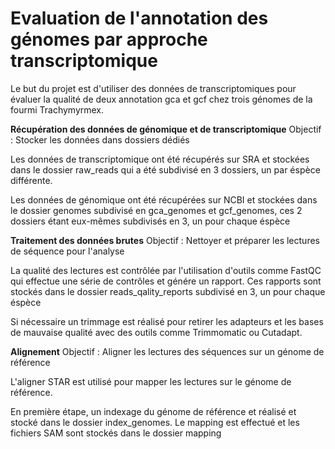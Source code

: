 # Evaluation de l'annotation des génomes par approche transcriptomique

Le but du projet est d'utiliser des données de transcriptomiques pour évaluer la qualité de deux annotation gca et gcf chez trois génomes de la fourmi Trachymyrmex.

**Récupération des données de génomique et de transcriptomique**
Objectif : Stocker les données dans dossiers dédiés


Les données de transcriptomique ont été récupérés sur SRA et stockées dans le dossier raw_reads qui a été subdivisé en 3 dossiers, un par éspèce différente.

Les données de génomique ont été récupérées sur NCBI et stockées dans le dossier genomes subdivisé en gca_genomes et gcf_genomes, ces 2 dossiers étant eux-mêmes subdivisés en 3, un pour chaque éspèce

**Traitement des données brutes**
Objectif : Nettoyer et préparer les lectures de séquence pour l'analyse


La qualité des lectures est contrôlée par l'utilisation d'outils comme FastQC qui effectue une série de contrôles et génére un rapport. Ces rapports sont stockés dans le dossier reads_qality_reports subdivisé en 3, un pour chaque éspèce

Si nécessaire un trimmage est réalisé pour retirer les adapteurs et les bases de mauvaise qualité avec des outils comme Trimmomatic ou Cutadapt.

**Alignement**
Objectif : Aligner les lectures des séquences sur un génome de référence

L'aligner STAR est utilisé pour mapper les lectures sur le génome de référence.

En première étape, un indexage du génome de référence et réalisé et stocké dans le dossier index_genomes.
Le mapping est effectué et les fichiers SAM sont stockés dans le dossier mapping

